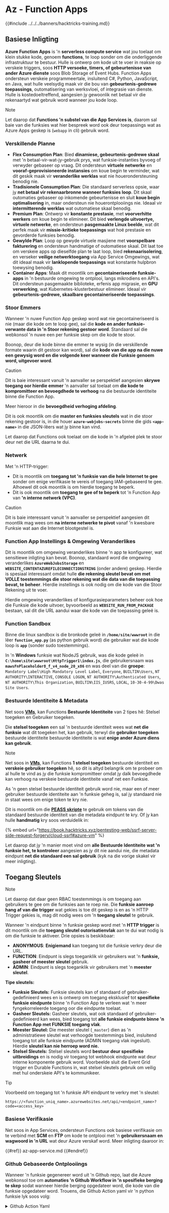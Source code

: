 # Az - Function Apps

{{#include ../../../banners/hacktricks-training.md}}

## Basiese Inligting

**Azure Function Apps** is 'n **serverless compute service** wat jou toelaat om klein stukke kode, genoem **functions**, te loop sonder om die onderliggende infrastruktuur te bestuur. Hulle is ontwerp om kode uit te voer in reaksie op verskeie triggers, soos **HTTP versoeke, timers, of gebeurtenisse van ander Azure dienste** soos Blob Storage of Event Hubs. Function Apps ondersteun verskeie programmeertale, insluitend C#, Python, JavaScript, en Java, wat hulle veelsydig maak vir die bou van **gebeurtenis-gedrewe toepassings**, outomatisering van werksvloei, of integrasie van dienste. Hulle is kostedoeltreffend, aangesien jy gewoonlik net betaal vir die rekenaartyd wat gebruik word wanneer jou kode loop.

> [!NOTE]
> Let daarop dat **Functions 'n substel van die App Services is**, daarom sal baie van die funksies wat hier bespreek word ook deur toepassings wat as Azure Apps geskep is (`webapp` in cli) gebruik word.

### Verskillende Planne

- **Flex Consumption Plan**: Bied **dinamiese, gebeurtenis-gedrewe skaal** met 'n betaal-vir-wat-jy-gebruik prys, wat funksie-instanties byvoeg of verwyder gebaseer op vraag. Dit ondersteun **virtuele netwerke** en **vooraf-geprovisioneerde instansies** om koue begin te verminder, wat dit geskik maak vir **veranderlike werklas** wat nie houerondersteuning benodig nie.
- **Tradisionele Consumption Plan**: Die standaard serverless opsie, waar jy **net betaal vir rekenaarbronne wanneer funksies loop**. Dit skaal outomaties gebaseer op inkomende gebeurtenisse en sluit **koue begin optimalisering** in, maar ondersteun nie houerontplooiings nie. Ideaal vir **intermitterende werklas** wat outomatiese skaal benodig.
- **Premium Plan**: Ontwerp vir **konstante prestasie**, met **voorverhitte werkers** om koue begin te elimineer. Dit bied **verlengde uitvoertye, virtuele netwerke**, en ondersteun **pasgemaakte Linux beelde**, wat dit perfek maak vir **missie-kritieke toepassings** wat hoë prestasie en gevorderde funksies benodig.
- **Gewylde Plan**: Loop op gewyde virtuele masjiene met **voorspelbare fakturering** en ondersteun handmatige of outomatiese skaal. Dit laat toe om verskeie apps op dieselfde plan te laat loop, bied **rekenaarisolering**, en verseker **veilige netwerktoegang** via App Service Omgewings, wat dit ideaal maak vir **lanklopende toepassings** wat konstante hulpbron toewysing benodig.
- **Container Apps**: Maak dit moontlik om **gecontaineriseerde funksie-apps** in 'n bestuurde omgewing te ontplooi, langs mikrodiens en API's. Dit ondersteun pasgemaakte biblioteke, erfenis app migrasie, en **GPU verwerking**, wat Kubernetes-klusterbestuur elimineer. Ideaal vir **gebeurtenis-gedrewe, skaalbare gecontaineriseerde toepassings**.

### **Stoor Emmers**

Wanneer 'n nuwe Function App geskep word wat nie gecontaineriseerd is nie (maar die kode om te loop gee), sal die **kode en ander funksie-verwante data in 'n Stoor rekening gestoor word**. Standaard sal die webkonsol 'n nuwe een per funksie skep om die kode te stoor.

Boonop, deur die kode binne die emmer te wysig (in die verskillende formate waarin dit gestoor kan word), sal die **kode van die app na die nuwe een gewysig word en die volgende keer wanneer die Funksie genoem word, uitgevoer word**.

> [!CAUTION]
> Dit is baie interessant vanuit 'n aanvaller se perspektief aangesien **skrywe toegang oor hierdie emmer** 'n aanvaller sal toelaat om **die kode te kompromitteer en bevoegdhede te verhoog** na die bestuurde identiteite binne die Function App.
>
> Meer hieroor in die **bevoegdheid verhoging afdeling**.

Dit is ook moontlik om die **master en funksies sleutels** wat in die stoor rekening gestoor is, in die houer **`azure-webjobs-secrets`** binne die gids **`<app-name>`** in die JSON-lêers wat jy binne kan vind.

Let daarop dat Functions ook toelaat om die kode in 'n afgeleë plek te stoor deur net die URL daarna te dui.

### Netwerk

Met 'n HTTP-trigger:

- Dit is moontlik om **toegang tot 'n funksie van die hele Internet te gee** sonder om enige verifikasie te vereis of toegang IAM-gebaseerd te gee. Alhoewel dit ook moontlik is om hierdie toegang te beperk.
- Dit is ook moontlik om **toegang te gee of te beperk** tot 'n Function App van **'n interne netwerk (VPC)**.

> [!CAUTION]
> Dit is baie interessant vanuit 'n aanvaller se perspektief aangesien dit moontlik mag wees om **na interne netwerke te pivot** vanaf 'n kwesbare Funksie wat aan die Internet blootgestel is.

### **Function App Instellings & Omgewing Veranderlikes**

Dit is moontlik om omgewing veranderlikes binne 'n app te konfigureer, wat sensitiewe inligting kan bevat. Boonop, standaard word die omgewing veranderlikes **`AzureWebJobsStorage`** en **`WEBSITE_CONTENTAZUREFILECONNECTIONSTRING`** (onder andere) geskep. Hierdie is spesiaal interessant omdat hulle **die rekening sleutel bevat om met VOLLE toestemmings die stoor rekening wat die data van die toepassing bevat, te beheer**. Hierdie instellings is ook nodig om die kode van die Stoor Rekening uit te voer.

Hierdie omgewing veranderlikes of konfigurasieparameters beheer ook hoe die Funksie die kode uitvoer, byvoorbeeld as **`WEBSITE_RUN_FROM_PACKAGE`** bestaan, sal dit die URL aandui waar die kode van die toepassing geleë is.

### **Function Sandbox**

Binne die linux sandbox is die bronkode geleë in **`/home/site/wwwroot`** in die lêer **`function_app.py`** (as python gebruik word) die gebruiker wat die kode loop is **`app`** (sonder sudo toestemmings).

In 'n **Windows** funksie wat NodeJS gebruik, was die kode geleë in **`C:\home\site\wwwroot\HttpTrigger1\index.js`**, die gebruikersnaam was **`mawsFnPlaceholder8_f_v4_node_20_x86`** en was deel van die **groepe**: `Mandatory Label\High Mandatory Level Label`, `Everyone`, `BUILTIN\Users`, `NT AUTHORITY\INTERACTIVE`, `CONSOLE LOGON`, `NT AUTHORITY\Authenticated Users`, `NT AUTHORITY\This Organization`, `BUILTIN\IIS_IUSRS`, `LOCAL`, `10-30-4-99\Dwas Site Users`.

### **Bestuurde Identiteite & Metadata**

Net soos [**VMs**](vms/), kan Functions **Bestuurde Identiteite** van 2 tipes hê: Stelsel toegeken en Gebruiker toegeken.

Die **stelsel toegeken** een sal 'n bestuurde identiteit wees wat **net die funksie** wat dit toegeken het, kan gebruik, terwyl die **gebruiker toegeken** bestuurde identiteite bestuurde identiteite is wat **enige ander Azure diens kan gebruik**.

> [!NOTE]
> Net soos in [**VMs**](vms/), kan Functions **1 stelsel toegeken** bestuurde identiteit en **verskeie gebruiker toegeken** hê, so dit is altyd belangrik om te probeer om al hulle te vind as jy die funksie kompromitteer omdat jy dalk bevoegdhede kan verhoog na verskeie bestuurde identiteite vanaf net een Funksie.
>
> As 'n geen stelsel bestuurde identiteit gebruik word nie, maar een of meer gebruiker bestuurde identiteite aan 'n funksie geheg is, sal jy standaard nie in staat wees om enige token te kry nie.

Dit is moontlik om die [**PEASS skripte**](https://github.com/peass-ng/PEASS-ng) te gebruik om tokens van die standaard bestuurde identiteit van die metadata eindpunt te kry. Of jy kan hulle **handmatig** kry soos verduidelik in:

{% embed url="https://book.hacktricks.xyz/pentesting-web/ssrf-server-side-request-forgery/cloud-ssrf#azure-vm" %}

Let daarop dat jy 'n manier moet vind om **alle Bestuurde Identiteite wat 'n funksie het, te kontroleer** aangesien as jy dit nie aandui nie, die metadata eindpunt **net die standaard een sal gebruik** (kyk na die vorige skakel vir meer inligting).

## Toegang Sleutels

> [!NOTE]
> Let daarop dat daar geen RBAC toestemmings is om toegang aan gebruikers te gee om die funksies aan te roep nie. Die **funksie aanroep hang af van die trigger** wat gekies is toe dit geskep is en as 'n HTTP Trigger gekies is, mag dit nodig wees om 'n **toegang sleutel** te gebruik.

Wanneer 'n eindpunt binne 'n funksie geskep word met 'n **HTTP trigger** is dit moontlik om die **toegang sleutel outorisatienvlak** aan te dui wat nodig is om die funksie te aktiveer. Drie opsies is beskikbaar:

- **ANONYMOUS**: **Enigiemand** kan toegang tot die funksie verkry deur die URL.
- **FUNCTION**: Eindpunt is slegs toeganklik vir gebruikers wat 'n **funksie, gasheer of meester sleutel** gebruik.
- **ADMIN**: Eindpunt is slegs toeganklik vir gebruikers met 'n **meester sleutel**.

**Tipe sleutels:**

- **Funksie Sleutels:** Funksie sleutels kan of standaard of gebruiker-gedefinieerd wees en is ontwerp om toegang eksklusief tot **spesifieke funksie eindpunte** binne 'n Function App te verleen wat 'n meer fyngekorreleerde toegang oor die eindpunte toelaat.
- **Gasheer Sleutels:** Gasheer sleutels, wat ook standaard of gebruiker-gedefinieerd kan wees, bied toegang tot **alle funksie eindpunte binne 'n Function App met FUNKSIE toegang vlak**.
- **Meester Sleutel:** Die meester sleutel (`_master`) dien as 'n administratiewe sleutel wat verhoogde toestemmings bied, insluitend toegang tot alle funksie eindpunte (ADMIN toegang vlak ingesluit). Hierdie **sleutel kan nie herroep word nie.**
- **Stelsel Sleutels:** Stelsel sleutels word **bestuur deur spesifieke uitbreidings** en is nodig vir toegang tot webhook eindpunte wat deur interne komponente gebruik word. Voorbeelde sluit die Event Grid trigger en Durable Functions in, wat stelsel sleutels gebruik om veilig met hul onderskeie API's te kommunikeer.

> [!TIP]
> Voorbeeld om toegang tot 'n funksie API eindpunt te verkry met 'n sleutel:
>
> `https://<function_uniq_name>.azurewebsites.net/api/<endpoint_name>?code=<access_key>`

### Basiese Verifikasie

Net soos in App Services, ondersteun Functions ook basiese verifikasie om te verbind met **SCM** en **FTP** om kode te ontplooi met 'n **gebruikersnaam en wagwoord in 'n URL** wat deur Azure verskaf word. Meer inligting daaroor in:

{{#ref}}
az-app-service.md
{{#endref}}

### Github Gebaseerde Ontplooiings

Wanneer 'n funksie gegenereer word uit 'n Github repo, laat die Azure webkonsol toe om **automaties 'n Github Workflow in 'n spesifieke berging te skep** sodat wanneer hierdie berging opgedateer word, die kode van die funksie opgedateer word. Trouens, die Github Action yaml vir 'n python funksie lyk soos volg:

<details>

<summary>Github Action Yaml</summary>
```yaml
# Docs for the Azure Web Apps Deploy action: https://github.com/azure/functions-action
# More GitHub Actions for Azure: https://github.com/Azure/actions
# More info on Python, GitHub Actions, and Azure Functions: https://aka.ms/python-webapps-actions

name: Build and deploy Python project to Azure Function App - funcGithub

on:
push:
branches:
- main
workflow_dispatch:

env:
AZURE_FUNCTIONAPP_PACKAGE_PATH: "." # set this to the path to your web app project, defaults to the repository root
PYTHON_VERSION: "3.11" # set this to the python version to use (supports 3.6, 3.7, 3.8)

jobs:
build:
runs-on: ubuntu-latest
steps:
- name: Checkout repository
uses: actions/checkout@v4

- name: Setup Python version
uses: actions/setup-python@v5
with:
python-version: ${{ env.PYTHON_VERSION }}

- name: Create and start virtual environment
run: |
python -m venv venv
source venv/bin/activate

- name: Install dependencies
run: pip install -r requirements.txt

# Optional: Add step to run tests here

- name: Zip artifact for deployment
run: zip release.zip ./* -r

- name: Upload artifact for deployment job
uses: actions/upload-artifact@v4
with:
name: python-app
path: |
release.zip
!venv/

deploy:
runs-on: ubuntu-latest
needs: build

permissions:
id-token: write #This is required for requesting the JWT

steps:
- name: Download artifact from build job
uses: actions/download-artifact@v4
with:
name: python-app

- name: Unzip artifact for deployment
run: unzip release.zip

- name: Login to Azure
uses: azure/login@v2
with:
client-id: ${{ secrets.AZUREAPPSERVICE_CLIENTID_6C3396368D954957BC58E4C788D37FD1 }}
tenant-id: ${{ secrets.AZUREAPPSERVICE_TENANTID_7E50AEF6222E4C3DA9272D27FB169CCD }}
subscription-id: ${{ secrets.AZUREAPPSERVICE_SUBSCRIPTIONID_905358F484A74277BDC20978459F26F4 }}

- name: "Deploy to Azure Functions"
uses: Azure/functions-action@v1
id: deploy-to-function
with:
app-name: "funcGithub"
slot-name: "Production"
package: ${{ env.AZURE_FUNCTIONAPP_PACKAGE_PATH }}
```
</details>

Boonop, 'n **Gemanagte Identiteit** word ook geskep sodat die Github Aksie van die repository in Azure kan aanmeld. Dit word gedoen deur 'n Federated credential oor die **Gemanagte Identiteit** te genereer wat die **Issuer** `https://token.actions.githubusercontent.com` en die **Subject Identifier** `repo:<org-name>/<repo-name>:ref:refs/heads/<branch-name>` toelaat.

> [!CAUTION]
> Daarom sal enigeen wat daardie repo kompromitteer, in staat wees om die funksie en die Gemanagte Identiteite wat daaraan gekoppel is, te kompromitteer.

### Hou gebaseerde Ontplooiings

Nie al die planne laat toe om houers te ontplooi nie, maar vir diegene wat dit doen, sal die konfigurasie die URL van die houer bevat. In die API sal die **`linuxFxVersion`** instelling iets soos hê: `DOCKER|mcr.microsoft.com/...`, terwyl die webkonsol, die konfigurasie die **beeldinstellings** sal wys.

Boonop sal **geen bronkode in die stoor** rekening wat met die funksie verband hou, gestoor word nie, aangesien dit nie nodig is nie.

## Enumerasie
```bash
# List all the functions
az functionapp list

# Get info of 1 funciton (although in the list you already get this info)
az functionapp show --name <app-name> --resource-group <res-group>
## If "linuxFxVersion" has something like: "DOCKER|mcr.microsoft.com/..."
## This is using a container

# Get details about the source of the function code
az functionapp deployment source show \
--name <app-name> \
--resource-group <res-group>
## If error like "This is currently not supported."
## Then, this is probalby using a container

# Get more info if a container is being used
az functionapp config container show \
--name <name> \
--resource-group <res-group>

# Get settings (and privesc to the sorage account)
az functionapp config appsettings list --name <app-name> --resource-group <res-group>

# Check if a domain was assigned to a function app
az functionapp config hostname list --webapp-name <app-name> --resource-group <res-group>

# Get SSL certificates
az functionapp config ssl list --resource-group <res-group>

# Get network restrictions
az functionapp config access-restriction show --name <app-name> --resource-group <res-group>

# Get more info about a function (invoke_url_template is the URL to invoke and script_href allows to see the code)
az rest --method GET \
--url "https://management.azure.com/subscriptions/<subscription>/resourceGroups/<res-group>/providers/Microsoft.Web/sites/<app-name>/functions?api-version=2024-04-01"

# Get source code with Master Key of the function
curl "<script_href>?code=<master-key>"
## Python example
curl "https://newfuncttest123.azurewebsites.net/admin/vfs/home/site/wwwroot/function_app.py?code=<master-key>" -v

# Get source code
az rest --url "https://management.azure.com/<subscription>/resourceGroups/<res-group>/providers/Microsoft.Web/sites/<app-name>/hostruntime/admin/vfs/function_app.py?relativePath=1&api-version=2022-03-01"
```
## Privilege Escalation

{{#ref}}
../az-privilege-escalation/az-functions-app-privesc.md
{{#endref}}

## References

- [https://learn.microsoft.com/en-us/azure/azure-functions/functions-openapi-definition](https://learn.microsoft.com/en-us/azure/azure-functions/functions-openapi-definition)

{{#include ../../../banners/hacktricks-training.md}}
